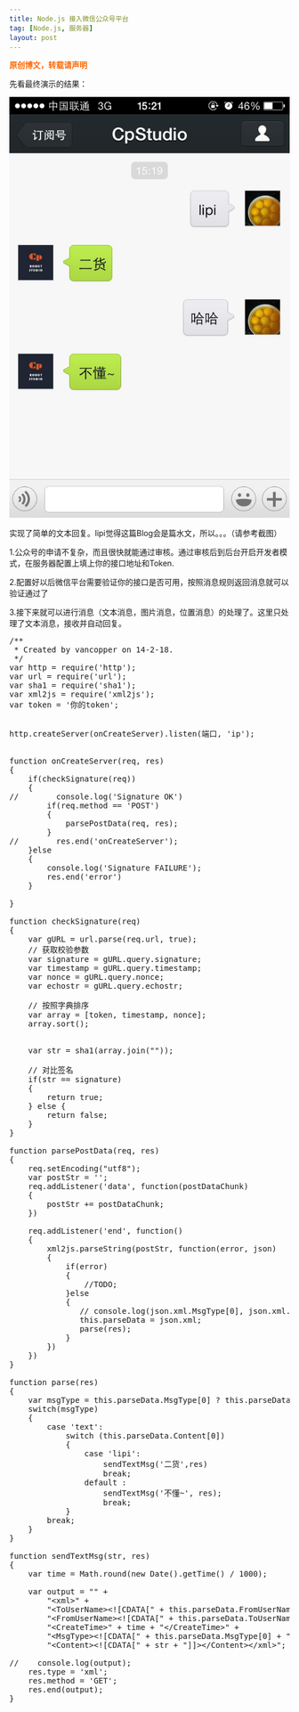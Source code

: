 ```yaml
---
title: Node.js 接入微信公众号平台
tag: [Node.js, 服务器]
layout: post
---
```

<span style="color: #ff6600;"><strong>原创博文，转载请声明</strong></span>

先看最终演示的结果：

![image](../images/wp-content/uploads/2014/03/screenshot.jpg)

实现了简单的文本回复。lipi觉得这篇Blog会是篇水文，所以。。。（请参考截图）

1.公众号的申请不复杂，而且很快就能通过审核。通过审核后到后台开启开发者模式，在服务器配置上填上你的接口地址和Token.

2.配置好以后微信平台需要验证你的接口是否可用，按照消息规则返回消息就可以验证通过了

3.接下来就可以进行消息（文本消息，图片消息，位置消息）的处理了。这里只处理了文本消息，接收并自动回复。

<pre class="brush:js">/**
 * Created by vancopper on 14-2-18.
 */
var http = require('http');
var url = require('url');
var sha1 = require('sha1');
var xml2js = require('xml2js');
var token = '你的token';


http.createServer(onCreateServer).listen(端口, 'ip');


function onCreateServer(req, res)
{
    if(checkSignature(req))
    {
//        console.log('Signature OK')
        if(req.method == 'POST')
        {
            parsePostData(req, res);
        }
//        res.end('onCreateServer');
    }else
    {
        console.log('Signature FAILURE');
        res.end('error')
    }

}

function checkSignature(req)
{
    var gURL = url.parse(req.url, true);
    // 获取校验参数
    var signature = gURL.query.signature;
    var timestamp = gURL.query.timestamp;
    var nonce = gURL.query.nonce;
    var echostr = gURL.query.echostr;

    // 按照字典排序
    var array = [token, timestamp, nonce];
    array.sort();


    var str = sha1(array.join(""));

    // 对比签名
    if(str == signature)
    {
        return true;
    } else {
        return false;
    }
}

function parsePostData(req, res)
{
    req.setEncoding("utf8");
    var postStr = '';
    req.addListener('data', function(postDataChunk)
    {
        postStr += postDataChunk;
    })

    req.addListener('end', function()
    {
        xml2js.parseString(postStr, function(error, json)
        {
            if(error)
            {
                //TODO;
            }else
            {
               // console.log(json.xml.MsgType[0], json.xml.Content[0]);
               this.parseData = json.xml;
               parse(res);
            }
        })
    })
}

function parse(res)
{
    var msgType = this.parseData.MsgType[0] ? this.parseData.MsgType[0] : 'text';
    switch(msgType)
    {
        case 'text':
            switch (this.parseData.Content[0])
            {
                case 'lipi':
                    sendTextMsg('二货',res)
                    break;
                default :
                    sendTextMsg('不懂~', res);
                    break;
            }
        break;
    }
}

function sendTextMsg(str, res)
{
    var time = Math.round(new Date().getTime() / 1000);

    var output = "" +
        "&lt;xml&gt;" +
        "&lt;ToUserName&gt;&lt;![CDATA[" + this.parseData.FromUserName[0] + "]]&gt;&lt;/ToUserName&gt;" +
        "&lt;FromUserName&gt;&lt;![CDATA[" + this.parseData.ToUserName[0] + "]]&gt;&lt;/FromUserName&gt;" +
        "&lt;CreateTime&gt;" + time + "&lt;/CreateTime&gt;" +
        "&lt;MsgType&gt;&lt;![CDATA[" + this.parseData.MsgType[0] + "]]&gt;&lt;/MsgType&gt;" +
        "&lt;Content&gt;&lt;![CDATA[" + str + "]]&gt;&lt;/Content&gt;&lt;/xml&gt;";

//    console.log(output);
    res.type = 'xml';
    res.method = 'GET';
    res.end(output);
}</pre>
